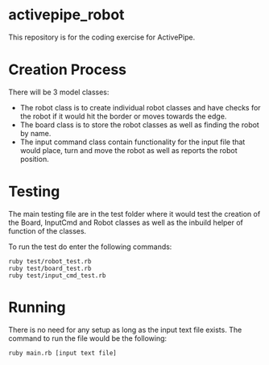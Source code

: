 # activepipe_robot
This repository is for the coding exercise for ActivePipe.

# Creation Process
There will be 3 model classes:
- The robot class is to create individual robot classes and have checks for the robot if it would hit the border or moves towards the edge.
- The board class is to store the robot classes as well as finding the robot by name.
- The input command class contain functionality for the input file that would place, turn and move the robot as well as reports the robot position.

# Testing
The main testing file are in the test folder where it would test the creation of the Board, InputCmd and Robot classes as well as the inbuild helper of function of the classes.

To run the test do enter the following commands:
```
ruby test/robot_test.rb
ruby test/board_test.rb
ruby test/input_cmd_test.rb
```

# Running
There is no need for any setup as long as the input text file exists.
The command to run the file would be the following:
```
ruby main.rb [input text file]
```